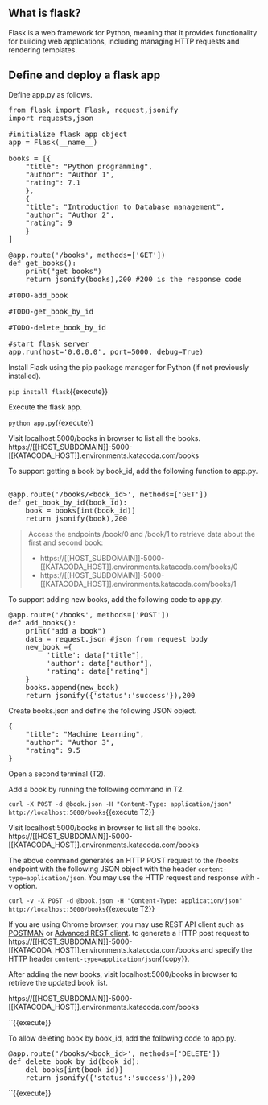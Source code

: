 <h2>What is flask?</h2>
Flask is a web framework for Python, meaning that it provides functionality for building web applications, including managing HTTP requests and rendering templates.

<h2>Define and deploy a flask app</h2>
Define app.py as follows.

<pre class="file" data-filename="app.py" data-target="replace">
from flask import Flask, request,jsonify
import requests,json

#initialize flask app object
app = Flask(__name__)

books = [{
    "title": "Python programming",
    "author": "Author 1",
    "rating": 7.1
    },
    {
    "title": "Introduction to Database management",
    "author": "Author 2",
    "rating": 9
    }
]

@app.route('/books', methods=['GET'])
def get_books():
    print("get books")
    return jsonify(books),200 #200 is the response code

#TODO-add_book

#TODO-get_book_by_id

#TODO-delete_book_by_id

#start flask server
app.run(host='0.0.0.0', port=5000, debug=True)
</pre>


Install Flask using the pip package manager for Python (if not previously installed).

`pip install flask`{{execute}}

Execute the flask app.

`python app.py`{{execute}}

Visit localhost:5000/books in browser to list all the books.
https://[[HOST_SUBDOMAIN]]-5000-[[KATACODA_HOST]].environments.katacoda.com/books 


To support getting a book by book_id, add the following function to app.py.

<pre class="file" data-filename="app.py" data-target="insert" data-marker="#TODO-get_book_by_id">

@app.route('/books/&lt;book_id>', methods=['GET'])
def get_book_by_id(book_id):
    book = books[int(book_id)]
    return jsonify(book),200 
</pre>

> Access the endpoints /book/0 and /book/1 to retrieve data about the first and second book:
> * https://[[HOST_SUBDOMAIN]]-5000-[[KATACODA_HOST]].environments.katacoda.com/books/0
> * https://[[HOST_SUBDOMAIN]]-5000-[[KATACODA_HOST]].environments.katacoda.com/books/1

To support adding new books, add the following code to app.py.

<pre class="file" data-filename="app.py" data-target="insert" data-marker="#TODO-add_book">
@app.route('/books', methods=['POST'])
def add_books():
    print("add a book")
    data = request.json #json from request body
    new_book ={
         'title': data["title"],
         'author': data["author"],
         'rating': data["rating"]
    }
    books.append(new_book)
    return jsonify({'status':'success'}),200 
</pre>

Create books.json and define the following JSON object.

<pre class="file" data-filename="book.json" data-target="replace">
{
    "title": "Machine Learning",
    "author": "Author 3",
    "rating": 9.5
}
</pre>

Open a second terminal (T2). 

Add a book by running the following command in T2.

`curl -X POST -d @book.json -H "Content-Type: application/json" http://localhost:5000/books`{{execute T2}}

Visit localhost:5000/books in browser to list all the books.
https://[[HOST_SUBDOMAIN]]-5000-[[KATACODA_HOST]].environments.katacoda.com/books 


The above command generates an HTTP POST request to the /books endpoint with the following JSON object with the header `content-type=application/json`. You may use the HTTP request and response with -v option.

`curl -v -X POST -d @book.json -H "Content-Type: application/json" http://localhost:5000/books`{{execute T2}}


If you are using Chrome browser, you may use REST API client such as [POSTMAN](https://chrome.google.com/webstore/detail/postman/fhbjgbiflinjbdggehcddcbncdddomop/related?hl=en) or [Advanced REST client](https://chrome.google.com/webstore/detail/advanced-rest-client/hgmloofddffdnphfgcellkdfbfbjeloo). to generate a HTTP post request to https://[[HOST_SUBDOMAIN]]-5000-[[KATACODA_HOST]].environments.katacoda.com/books and specify  the HTTP header ```content-type=application/json```{{copy}}.


After adding the new books, visit localhost:5000/books in browser to retrieve the updated book list.

https://[[HOST_SUBDOMAIN]]-5000-[[KATACODA_HOST]].environments.katacoda.com/books

``{{execute}}


To allow deleting book by book_id, add the following code to app.py.

<pre class="file" data-filename="app.py" data-target="insert" data-marker="#TODO-delete_book_by_id">
@app.route('/books/&lt;book_id>', methods=['DELETE'])
def delete_book_by_id(book_id):
    del books[int(book_id)]
    return jsonify({'status':'success'}),200 
</pre>

``{{execute}}
